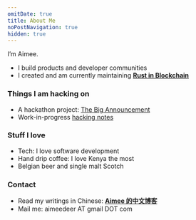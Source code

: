 ```yaml
---
omitDate: true
title: About Me 
noPostNavigation: true
hidden: true
---
```


I’m Aimee.

- I build products and developer communities
- I created and am currently maintaining [**Rust in Blockchain**](https://rustinblockchain.org/)

### Things I am hacking on
- A hackathon project: [The Big Announcement](https://github.com/Aimeedeer/bigannouncement)
- Work-in-progress [hacking notes](https://hackmd.io/@aimeez)

### Stuff I love
- Tech: I love software development 
- Hand drip coffee: I love Kenya the most
- Belgian beer and single malt Scotch 

### Contact
- Read my writings in Chinese: [**Aimee 的中文博客**](https://newhacker.org)
- Mail me: aimeedeer AT gmail DOT com
